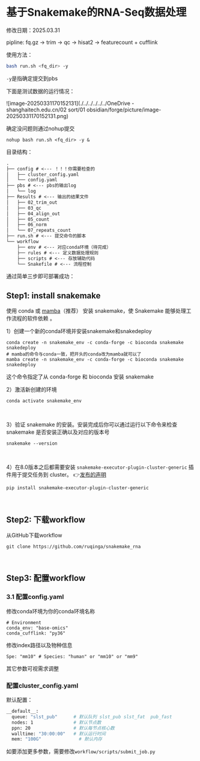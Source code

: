 # 基于Snakemake的RNA-Seq数据处理

修改日期：2025.03.31

pipline: fq.gz → trim → qc → hisat2 → featurecount + cufflink

使用方法：

```sh
bash run.sh <fq_dir> -y
```

`-y`是指确定提交到pbs

下面是测试数据的运行情况：

![image-20250331170152131](./../../../../../OneDrive - shanghaitech.edu.cn/02 sort/01 obsidian/forge/picture/image-20250331170152131.png)

确定没问题则通过nohup提交

```
nohup bash run.sh <fq_dir> -y &
```

目录结构：

```txt
.
├── config # <--- ！！！你需要检查的
│   ├── cluster_config.yaml 
│   └── config.yaml
├── pbs # <--- pbs的输出log
│   └── log
├── Results # <--- 输出的结果文件
│   ├── 02_trim_out
│   ├── 03_qc
│   ├── 04_align_out
│   ├── 05_count
│   ├── 06_norm
│   └── 07_repeats_count
├── run.sh # <--- 提交命令的脚本
└── workflow
    ├── env # <--- 对应conda环境（待完成）
    ├── rules # <--- 定义数据处理规则
    ├── scripts # <--- 存放辅助代码
    └── Snakefile # <--- 流程控制

```

通过简单三步即可部署成功：

## Step1: install snakemake

使用 conda 或 [mamba](https://github.com/mamba-org/micromamba-releases/releases)（推荐） 安装 snakemake，使 Snakemake 能够处理工作流程的软件依赖 。

1）创建一个新的conda环境并安装snakemake和snakedeploy

```
conda create -n snakemake_env -c conda-forge -c bioconda snakemake snakedeploy
# mamba的命令与conda一致，把开头的conda改为mamba就可以了
mamba create -n snakemake_env -c conda-forge -c bioconda snakemake snakedeploy
```

这个命令指定了从 conda-forge 和 bioconda 安装 snakemake



2）激活新创建的环境

```
conda activate snakemake_env
```

​    

3）验证 snakemake 的安装。安装完成后你可以通过运行以下命令来检查 snakemake 是否安装正确以及对应的版本号

```
snakemake --version
```

​    

4）在8.0版本之后都需要安装 `snakemake-executor-plugin-cluster-generic` 插件用于提交任务到 cluster。 👉[发布的声明](https://snakemake.readthedocs.io/en/stable/getting_started/migration.html#id6)

```
pip install snakemake-executor-plugin-cluster-generic
```

​    

## Step2: 下载workflow



从GitHub下载workflow

```
git clone https://github.com/ruqinga/snakemake_rna
```

​    

## Step3: 配置workflow

### 3.1 配置config.yaml



修改conda环境为你的conda环境名称

```
# Environment
conda_env: "base-omics"
conda_cufflink: "py36"
```

 

修改index路径以及物种信息

```
Spe: "mm10" # Species: "human" or "mm10" or "mm9"
```

 

其它参数可视需求调整



### 配置cluster_config.yaml

默认配置：

```sh
__default__:
  queue: "slst_pub"      # 默认队列 slst_pub slst_fat  pub_fast
  nodes: 1               # 默认节点数
  ppn: 20                # 默认每节点核心数
  walltime: "30:00:00"   # 默认运行时间
  mem: "100G"              # 默认内存
```

如要添加更多参数，需要修改`workflow/scripts/submit_job.py`